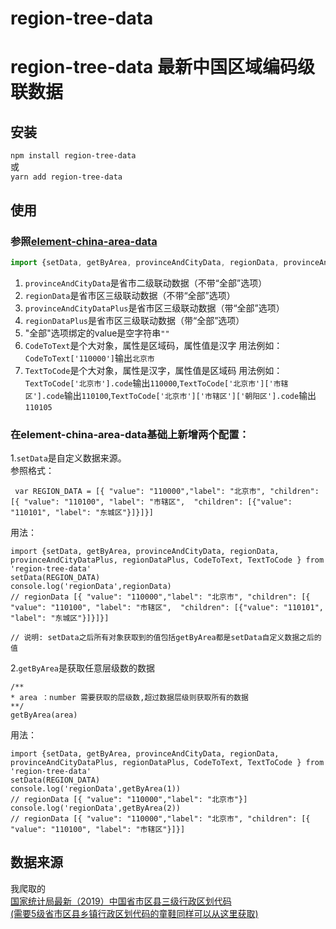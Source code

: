 # region-tree-data
# region-tree-data  最新中国区域编码级联数据




## 安装

  `npm install region-tree-data`
  <br>
  或
  <br>
  `yarn add region-tree-data`


## 使用
### 参照[element-china-area-data](https://github.com/Plortinus/element-china-area-data)
```js
import {setData, getByArea, provinceAndCityData, regionData, provinceAndCityDataPlus, regionDataPlus, CodeToText, TextToCode } from 'region-tree-data'
```

  1. `provinceAndCityData`是省市二级联动数据（不带“全部”选项）
  2. `regionData`是省市区三级联动数据（不带“全部”选项）
  3. `provinceAndCityDataPlus`是省市区三级联动数据（带“全部”选项）
  4. `regionDataPlus`是省市区三级联动数据（带“全部”选项）
  5. "全部"选项绑定的value是空字符串`""`
  6. `CodeToText`是个大对象，属性是区域码，属性值是汉字 用法例如：`CodeToText['110000']`输出`北京市`
  7. `TextToCode`是个大对象，属性是汉字，属性值是区域码 用法例如：`TextToCode['北京市'].code`输出`110000`,`TextToCode['北京市']['市辖区'].code`输出`110100`,`TextToCode['北京市']['市辖区']['朝阳区'].code`输出`110105`

### 在element-china-area-data基础上新增两个配置：
  1.`setData`是自定义数据来源。<br>
  参照格式：
  
```
 var REGION_DATA = [{ "value": "110000","label": "北京市", "children": [{ "value": "110100", "label": "市辖区",  "children": [{"value": "110101", "label": "东城区"}]}]}]
```
  用法：
  
```
import {setData, getByArea, provinceAndCityData, regionData, provinceAndCityDataPlus, regionDataPlus, CodeToText, TextToCode } from 'region-tree-data'
setData(REGION_DATA)
console.log('regionData',regionData)
// regionData [{ "value": "110000","label": "北京市", "children": [{ "value": "110100", "label": "市辖区",  "children": [{"value": "110101", "label": "东城区"}]}]}]

// 说明: setData之后所有对象获取到的值包括getByArea都是setData自定义数据之后的值

```
  2.`getByArea`是获取任意层级数的数据
```
/**
* area ：number 需要获取的层级数,超过数据层级则获取所有的数据 
**/
getByArea(area)
```
  用法：

```
import {setData, getByArea, provinceAndCityData, regionData, provinceAndCityDataPlus, regionDataPlus, CodeToText, TextToCode } from 'region-tree-data'
setData(REGION_DATA)
console.log('regionData',getByArea(1))
// regionData [{ "value": "110000","label": "北京市"}]
console.log('regionData',getByArea(2))
// regionData [{ "value": "110000","label": "北京市", "children": [{ "value": "110100", "label": "市辖区"}]}]
```

## 数据来源
我爬取的<br>
[国家统计局最新（2019）中国省市区县三级行政区划代码<br>(需要5级省市区县乡镇行政区划代码的童鞋同样可以从这里获取)](https://github.com/lyhmyd1211/AreaJson_CN)




